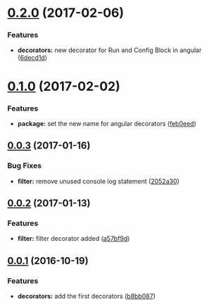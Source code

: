 <a name="0.2.0"></a>
# [0.2.0](https://github.com/schoes/angular-typescript-decorators/compare/v0.1.0...v0.2.0) (2017-02-06)


### Features

* **decorators:** new decorator for Run and Config Block in angular ([6decd1d](https://github.com/schoes/angular-typescript-decorators/commit/6decd1d))



<a name="0.1.0"></a>
# [0.1.0](https://github.com/schoes/angular-typescript-decorators/compare/v0.0.3...v0.1.0) (2017-02-02)


### Features

* **package:** set the new name for angular decorators ([feb0eed](https://github.com/schoes/angular-typescript-decorators/commit/feb0eed))



<a name="0.0.3"></a>
## [0.0.3](https://github.com/schoes/angular-typescript-decorators/compare/v0.0.2...v0.0.3) (2017-01-16)


### Bug Fixes

* **filter:** remove unused console log statement ([2052a30](https://github.com/schoes/angular-typescript-decorators/commit/2052a30))



<a name="0.0.2"></a>
## [0.0.2](https://github.com/schoes/angular-typescript-decorators/compare/0.0.1...v0.0.2) (2017-01-13)


### Features

* **filter:** filter decorator added ([a57bf9d](https://github.com/schoes/angular-typescript-decorators/commit/a57bf9d))



<a name="0.0.1"></a>
## [0.0.1](https://github.com/schoes/angular-typescript-decorators/compare/b8bb087...0.0.1) (2016-10-19)


### Features

* **decorators:** add the first decorators ([b8bb087](https://github.com/schoes/angular-typescript-decorators/commit/b8bb087))



